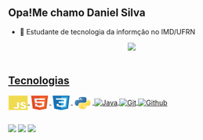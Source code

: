## Opa!Me chamo Daniel Silva

- 🌱 Estudante de tecnologia da informção no IMD/UFRN
  
<div align="center" style= display: 'inline_block'>
  <a href="https://github.com/danielsmartins">
  <img  height="180em"  src="https://github-readme-stats.vercel.app/api/top-langs/?username=danielsmartins&layout=compact&langs_count=7&theme=material-palenight"/>
</div >
  
  <br>
  
<div style="display: inline_block"> 
    <h2>Tecnologias</h2>
  <img align="center" alt="Js" height="30" width="40" src="https://raw.githubusercontent.com/devicons/devicon/master/icons/javascript/javascript-plain.svg">
   <img align="center" alt="HTML" height="30" width="40" src="https://raw.githubusercontent.com/devicons/devicon/master/icons/html5/html5-original.svg">
  <img align="center" alt="CSS" height="30" width="40" src="https://raw.githubusercontent.com/devicons/devicon/master/icons/css3/css3-original.svg">
  <img align="center" alt="python" height="30" width="40" src="https://raw.githubusercontent.com/devicons/devicon/master/icons/python/python-original.svg">
   <img align="center" alt="Java" height="30" width="40" src="https://cdn.jsdelivr.net/gh/devicons/devicon@latest/icons/java/java-original.svg">
   <img align="center" alt="Git" height="30" width="40" src="https://cdn.jsdelivr.net/gh/devicons/devicon@latest/icons/git/git-original.svg">
   <img align="center" alt="Github" height="30" width="40" src="https://cdn.jsdelivr.net/gh/devicons/devicon@latest/icons/github/github-original.svg">
   
  
  <!-- <img align="center" alt="C" height="30" width="40"
src="https://cdn.jsdelivr.net/gh/devicons/devicon@latest/icons/c/c-original.svg">
     <img align="center" alt="C#" height="30" width="40" src="https://cdn.jsdelivr.net/gh/devicons/devicon@latest/icons/csharp/csharp-original.svg" >
      <img align="center" alt="C++" height="30" width="40" src="https://cdn.jsdelivr.net/gh/devicons/devicon@latest/icons/cplusplus/cplusplus-original.svg" >-->
 
 
  ##
   
<div> 
  <a href="https://www.instagram.com/danielslvm02/" target="_blank"><img src="https://img.shields.io/badge/-Instagram-%23E4405F?style=for-the-badge&logo=instagram&logoColor=white" target="_blank"></a>
  <a href = "mailto:danielsmartins19@gmail.com"><img src="https://img.shields.io/badge/-Gmail-%23333?style=for-the-badge&logo=gmail&logoColor=white" target="_blank"></a>
  <a href="https://www.linkedin.com/in/daniel-silva-2a919225b/" target="_blank"><img src="https://img.shields.io/badge/-LinkedIn-%230077B5?style=for-the-badge&logo=linkedin&logoColor=white" target="_blank"></a> 
 
</div>






